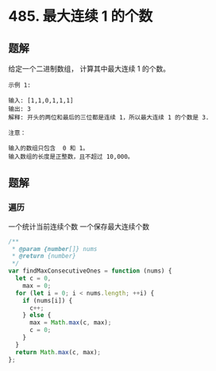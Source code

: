 # 485. 最大连续 1 的个数

## 题解

给定一个二进制数组， 计算其中最大连续 1 的个数。

```auto
示例 1:

输入: [1,1,0,1,1,1]
输出: 3
解释: 开头的两位和最后的三位都是连续 1，所以最大连续 1 的个数是 3.

注意：

输入的数组只包含  0 和 1。
输入数组的长度是正整数，且不超过 10,000。
```

## 题解

### 遍历

一个统计当前连续个数
一个保存最大连续个数

```JavaScript
/**
 * @param {number[]} nums
 * @return {number}
 */
var findMaxConsecutiveOnes = function (nums) {
  let c = 0,
    max = 0;
  for (let i = 0; i < nums.length; ++i) {
    if (nums[i]) {
      c++;
    } else {
      max = Math.max(c, max);
      c = 0;
    }
  }
  return Math.max(c, max);
};

```

